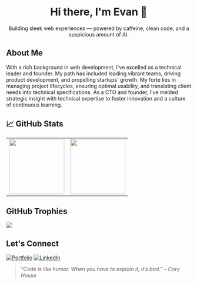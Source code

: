 <h1 align="center">Hi there, I'm Evan 👋</h1>
<p align="center">Building sleek web experiences — powered by caffeine, clean code, and a suspicious amount of AI.</p>

## About Me

With a rich background in web development, I've excelled as a technical leader and founder. My path has included leading vibrant teams, driving product development, and propelling startups' growth. My forte lies in managing project lifecycles, ensuring optimal usability, and translating client needs into technical specifications. As a CTO and founder, I've melded strategic insight with technical expertise to foster innovation and a culture of continuous learning.

## 📈 GitHub Stats

<table>
  <tr>
    <td>
      <img src="https://github-readme-stats.vercel.app/api?username=skoulix&theme=dark&hide_border=false&include_all_commits=false&count_private=false" height="150" />
    </td>
    <td>
      <img src="https://nirzak-streak-stats.vercel.app/?user=skoulix&theme=dark&hide_border=false" height="150" />
    </td>
  </tr>
</table>

## GitHub Trophies

<img src="https://github-profile-trophy.vercel.app/?username=skoulix&theme=onedark&no-frame=true&no-bg=true&margin-w=15" />

## Let's Connect

[![Portfolio](https://img.shields.io/badge/Portfolio-000000?style=for-the-badge&logo=firefox&logoColor=white)](https://seapixel.com)
[![LinkedIn](https://img.shields.io/badge/LinkedIn-0077B5?style=for-the-badge&logo=linkedin&logoColor=white)](https://linkedin.com/in/evan-skoulikaritis)

> _“Code is like humor. When you have to explain it, it’s bad.” – Cory House_
